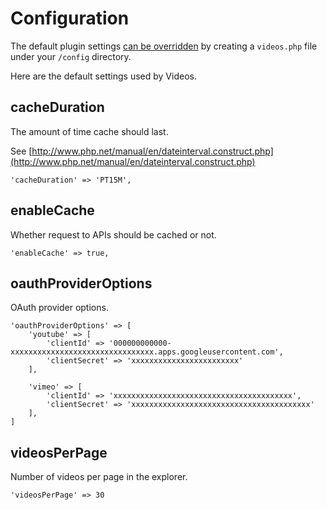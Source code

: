 # Configuration

The default plugin settings [can be overridden](https://craftcms.com/docs/3.x/extend/plugin-settings.html#overriding-setting-values) by creating a `videos.php` file under your `/config` directory.

Here are the default settings used by Videos.

## cacheDuration

The amount of time cache should last.

See [http://www.php.net/manual/en/dateinterval.construct.php](http://www.php.net/manual/en/dateinterval.construct.php)

    'cacheDuration' => 'PT15M',

## enableCache

Whether request to APIs should be cached or not.

    'enableCache' => true,

## oauthProviderOptions

OAuth provider options.

    'oauthProviderOptions' => [
        'youtube' => [
            'clientId' => '000000000000-xxxxxxxxxxxxxxxxxxxxxxxxxxxxxxxx.apps.googleusercontent.com',
            'clientSecret' => 'xxxxxxxxxxxxxxxxxxxxxxxx'
        ],

        'vimeo' => [
            'clientId' => 'xxxxxxxxxxxxxxxxxxxxxxxxxxxxxxxxxxxxxxxx',
            'clientSecret' => 'xxxxxxxxxxxxxxxxxxxxxxxxxxxxxxxxxxxxxxxx'
        ],
    ]

## videosPerPage

Number of videos per page in the explorer.

    'videosPerPage' => 30
